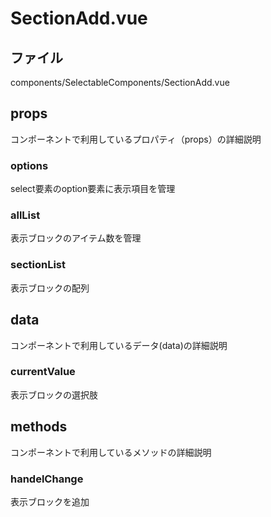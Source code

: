 # SectionAdd.vue

## ファイル

components/SelectableComponents/SectionAdd.vue

## props
コンポーネントで利用しているプロパティ（props）の詳細説明

### options
select要素のoption要素に表示項目を管理

### allList
表示ブロックのアイテム数を管理

### sectionList
表示ブロックの配列

## data 
コンポーネントで利用しているデータ(data)の詳細説明

### currentValue
表示ブロックの選択肢

## methods
コンポーネントで利用しているメソッドの詳細説明

### handelChange
表示ブロックを追加
